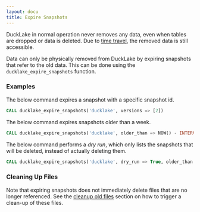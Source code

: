 ```yaml
---
layout: docu
title: Expire Snapshots
---
```


DuckLake in normal operation never removes any data, even when tables are dropped or data is deleted.
Due to [time travel](../getting_started/time_travel), the removed data is still accessible.

Data can only be physically removed from DuckLake by expiring snapshots that refer to the old data.
This can be done using the `ducklake_expire_snapshots` function.

### Examples

The below command expires a snapshot with a specific snapshot id.

```sql
CALL ducklake_expire_snapshots('ducklake', versions => [2])
```

The below command expires snapshots older than a week.

```sql
CALL ducklake_expire_snapshots('ducklake', older_than => NOW() - INTERVAL '1 week')
```

The below command performs a *dry run*, which only lists the snapshots that will be deleted, instead of actually deleting them.

```sql
CALL ducklake_expire_snapshots('ducklake', dry_run => True, older_than => NOW() - INTERVAL '1 week')
```

### Cleaning Up Files

Note that expiring snapshots does not immediately delete files that are no longer referenced.
See the [cleanup old files](cleanup_old_files) section on how to trigger a clean-up of these files.
